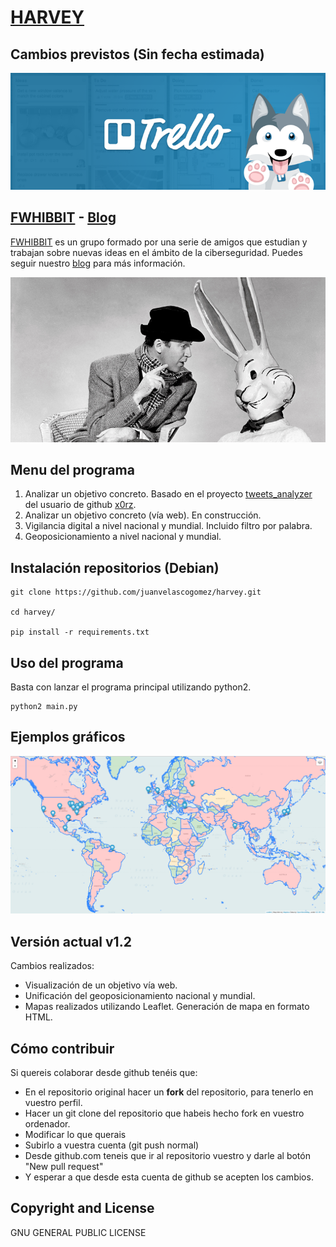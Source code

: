 # [HARVEY](https://juanvelascogomez.github.io/harvey/)

## Cambios previstos (Sin fecha estimada)

[![trello](Images/trello.png)](https://trello.com/b/hMGo518O)


## [FWHIBBIT](http://fwhibbit.github.io/) - [Blog](https://fwhibbit.es/)

[FWHIBBIT](http://fwhibbit.github.io/) es un grupo formado por una serie de amigos que estudian y trabajan sobre nuevas ideas en el ámbito de la ciberseguridad. Puedes seguir nuestro [blog](https://fwhibbit.es/) para más información.

![logo](Images/Harvey.JPG)

## Menu del programa

1. Analizar un objetivo concreto. Basado en el proyecto [tweets_analyzer](https://github.com/x0rz/tweets_analyzer) del usuario de github [x0rz](https://github.com/x0rz).
2. Analizar un objetivo concreto (vía web). En construcción.
2. Vigilancia digital a nivel nacional y mundial. Incluido filtro por palabra.
3. Geoposicionamiento a nivel nacional y mundial.

## Instalación repositorios (Debian)

    git clone https://github.com/juanvelascogomez/harvey.git

    cd harvey/

    pip install -r requirements.txt

## Uso del programa

Basta con lanzar el programa principal utilizando python2.

    python2 main.py

## Ejemplos gráficos

![mapa1](Images/leafletmap.png)

## Versión actual v1.2
Cambios realizados:

- Visualización de un objetivo vía web. 
- Unificación del geoposicionamiento nacional y mundial.
- Mapas realizados utilizando Leaflet. Generación de mapa en formato HTML.

## Cómo contribuir

Si quereis colaborar desde github tenéis que:

  - En el repositorio original hacer un **fork** del repositorio, para tenerlo en vuestro perfil.
  - Hacer un git clone del repositorio que habeis hecho fork en vuestro ordenador.
  - Modificar lo que querais
  - Subirlo a vuestra cuenta (git push normal)
  - Desde github.com teneis que ir al repositorio vuestro y darle al botón "New pull request"
  - Y esperar a que desde esta cuenta de github se acepten los cambios.

## Copyright and License

GNU GENERAL PUBLIC LICENSE
